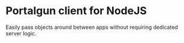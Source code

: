 # Portalgun client for NodeJS

Easily pass objects around between apps without requiring dedicated server logic.